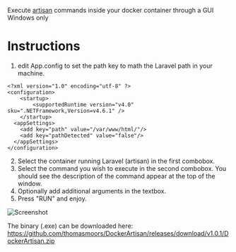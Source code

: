 Execute [artisan](https://laravel.com/docs/master/artisan) commands inside your docker container through a GUI
Windows only

# Instructions
1. edit App.config to set the path key to math the Laravel path in your machine.
```
<?xml version="1.0" encoding="utf-8" ?>
<configuration>
    <startup> 
        <supportedRuntime version="v4.0" sku=".NETFramework,Version=v4.6.1" />
    </startup>
  <appSettings>
    <add key="path" value="/var/www/html/"/>
    <add key="pathDetected" value="false"/>
  </appSettings>
</configuration>
```
2. Select the container running Laravel (artisan) in the first combobox.
3. Select the command you wish to execute in the second combobox. You should see the description of the command appear at the top of the window.
4. Optionally add additional arguments in the textbox.
5. Press "RUN" and enjoy.

![Screenshot](https://i.imgur.com/t0NnIkG.png)


The binary (.exe) can be downloaded here: https://github.com/thomasmoors/DockerArtisan/releases/download/v1.0.1/DockerArtisan.zip
